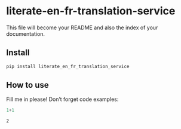 # literate-en-fr-translation-service

<!-- WARNING: THIS FILE WAS AUTOGENERATED! DO NOT EDIT! -->

This file will become your README and also the index of your
documentation.

## Install

``` sh
pip install literate_en_fr_translation_service
```

## How to use

Fill me in please! Don’t forget code examples:

``` python
1+1
```

    2
